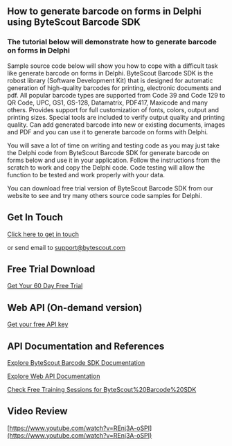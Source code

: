 ## How to generate barcode on forms in Delphi using ByteScout Barcode SDK

### The tutorial below will demonstrate how to generate barcode on forms in Delphi

Sample source code below will show you how to cope with a difficult task like generate barcode on forms in Delphi. ByteScout Barcode SDK is the robost library (Software Development Kit) that is designed for automatic generation of high-quality barcodes for printing, electronic documents and pdf. All popular barcode types are supported from Code 39 and Code 129 to QR Code, UPC, GS1, GS-128, Datamatrix, PDF417, Maxicode and many others. Provides support for full customization of fonts, colors, output and printing sizes. Special tools are included to verify output quality and printing quality. Can add generated barcode into new or existing documents, images and PDF and you can use it to generate barcode on forms with Delphi.

You will save a lot of time on writing and testing code as you may just take the Delphi code from ByteScout Barcode SDK for generate barcode on forms below and use it in your application. Follow the instructions from the scratch to work and copy the Delphi code. Code testing will allow the function to be tested and work properly with your data.

You can download free trial version of ByteScout Barcode SDK from our website to see and try many others source code samples for Delphi.

## Get In Touch

[Click here to get in touch](https://bytescout.zendesk.com/hc/en-us/requests/new?subject=ByteScout%20Barcode%20SDK%20Question)

or send email to [support@bytescout.com](mailto:support@bytescout.com?subject=ByteScout%20Barcode%20SDK%20Question) 

## Free Trial Download

[Get Your 60 Day Free Trial](https://bytescout.com/download/web-installer?utm_source=github-readme)

## Web API (On-demand version)

[Get your free API key](https://pdf.co/documentation/api?utm_source=github-readme)

## API Documentation and References

[Explore ByteScout Barcode SDK Documentation](https://bytescout.com/documentation/index.html?utm_source=github-readme)

[Explore Web API Documentation](https://pdf.co/documentation/api?utm_source=github-readme)

[Check Free Training Sessions for ByteScout%20Barcode%20SDK](https://academy.bytescout.com/)

## Video Review

[https://www.youtube.com/watch?v=REnj3A-oSPI](https://www.youtube.com/watch?v=REnj3A-oSPI)